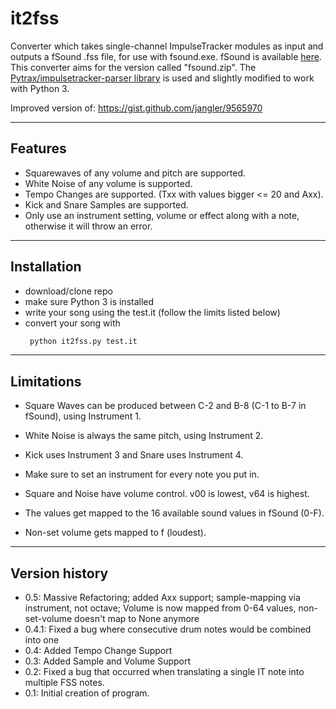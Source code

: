 # it2fss

Converter which takes single-channel ImpulseTracker modules as input and outputs a fSound .fss file, for use with fsound.exe.
fSound is available [here](https://kleeder.de/files/botbFiles.php). This converter aims for the version called "fsound.zip".
The [Pytrax/impulsetracker-parser library](https://github.com/ramen/pytrax) is used and
slightly modified to work with Python 3.

Improved version of: https://gist.github.com/jangler/9565970

-------

## Features
- Squarewaves of any volume and pitch are supported.
- White Noise of any volume is supported.
- Tempo Changes are supported. (Txx with values bigger <= 20 and Axx).
- Kick and Snare Samples are supported.
- Only use an instrument setting, volume or effect along with a note, otherwise it will throw an error.


-------

## Installation
- download/clone repo 
- make sure Python 3 is installed
- write your song using the test.it (follow the limits listed below)
- convert your song with
  ```bash
   python it2fss.py test.it
  ```

-------

## Limitations
- Square Waves can be produced between C-2 and B-8 (C-1 to B-7 in fSound), using Instrument 1.
- White Noise is always the same pitch, using Instrument 2.
- Kick uses Instrument 3 and Snare uses Instrument 4.
- Make sure to set an instrument for every note you put in.


- Square and Noise have volume control. v00 is lowest, v64 is highest.
- The values get mapped to the 16 available sound values in fSound (0-F).
- Non-set volume gets mapped to f (loudest).
-------
## Version history

* 0.5: Massive Refactoring; added Axx support; sample-mapping via instrument, not octave;
       Volume is now mapped from 0-64 values, non-set-volume doesn't map to None anymore
* 0.4.1: Fixed a bug where consecutive drum notes would be combined into one
* 0.4: Added Tempo Change Support
* 0.3: Added Sample and Volume Support
* 0.2: Fixed a bug that occurred when translating a single IT note into
       multiple FSS notes.
* 0.1: Initial creation of program.